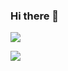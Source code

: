 ### Hi there 👋

![](https://visitor-badge.glitch.me/badge?page_id=honwen.readme)

![](https://github-readme-stats.vercel.app/api?username=honwen)
